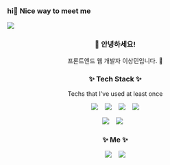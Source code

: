 ### hi🤞 Nice way to meet me
   <p> 
     <a href="" target="_blank"><img src="https://img.shields.io/badge/Notion-000000?style=flat-square&logo=Notion&logoColor=white"/></a>
   </p>


<h3 align="center"> 👋 안녕하세요!</h3>

<p align="center"> 프론트엔드 웹 개발자 이상민입니다. 🌱</p>

<h3 align="center">✨ Tech Stack ✨</h3>

<p align="center">Techs that I've used at least once</p>

<p align="center">
  <img src="https://img.shields.io/badge/javascript-F7DF1E?style=for-the-badge&logo=javascript&logoColor=black">&nbsp;&nbsp;&nbsp;
  <img src="https://img.shields.io/badge/react-61DAFB?style=for-the-badge&logo=react&logoColor=black">&nbsp;&nbsp;&nbsp;
  <img src="https://img.shields.io/badge/html5-E34F26?style=for-the-badge&logo=html5&logoColor=white">&nbsp;&nbsp;&nbsp;
  <img src="https://img.shields.io/badge/css-1572B6?style=for-the-badge&logo=css3&logoColor=white">
</p>

<p align="center">
  <img src="https://img.shields.io/badge/typescript%20-%23007ACC.svg?&style=for-the-badge&logo=typescript&logoColor=white"/>&nbsp;&nbsp;&nbsp;
  <img src="https://img.shields.io/badge/tailwind css%20-%#06B6D4.svg?&style=for-the-badge&logo=tailwindcss&logoColor=white"/>&nbsp;&nbsp;&nbsp;
</p>

<h3 align="center">✨ Me ✨</h3>

<p align="center">
  <a href="mailto:nezcoreen@gmail.com"><img src="https://img.shields.io/badge/Gmail-d14836?style=for-the-badge&logo=Gmail&logoColor=white&link=nezcoreen@gmail.com"/></a>&nbsp;&nbsp;&nbsp;
  <a href="https://hangloose.oopy.io/"><img src="https://img.shields.io/badge/notion-FFFFFF?style=for-the-badge&logo=notion&logoColor=black"></a>
<p/>



   
